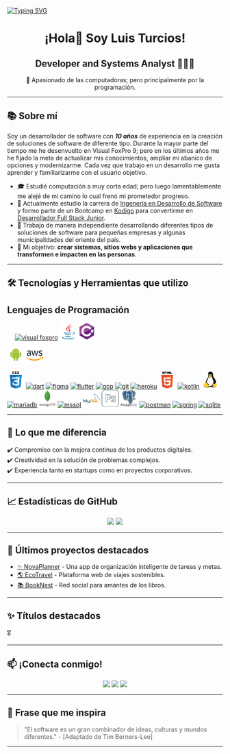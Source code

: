 [![Typing SVG](https://readme-typing-svg.herokuapp.com?font=Fira+Code&pause=1000&color=00B386&center=false&vCenter=true&width=640&height=128&lines=Bienvenido+a+mi+perfil+de+Github;Evolucionando+contigo,+línea+por+línea)](https://git.io/typing-svg)

<h1 align="center">¡Hola👋 Soy Luis Turcios!</h1>
<h2 align="center">Developer and Systems Analyst 👨🏻‍💻</h2>
<p align="center">
  🚀 Apasionado de las computadoras; pero principalmente por la programación.
</p>


---

## 📚 Sobre mí

Soy un desarrollador de software con ***10 años*** de experiencia en la creación de soluciones de software de diferente tipo.
Durante la mayor parte del tiempo me he desenvuelto en Visual FoxPro 9; pero en los últimos años me he fijado la meta de actualizar mis conocimientos, ampliar mi abanico de opciones y modernizarme.
Cada vez que trabajo en un desarrollo me gusta aprender y familiarizarme con el usuario objetivo.

<p>
  <ul>
<li>🎓 Estudié computación a muy corta edad; pero luego lamentablemente me alejé de mi camino lo cual frenó mi prometedor progreso.</li>
<li>🧠 Actualmente estudio la carrera de <a href="https://ugb.edu.sv/ingenieria-en-desarrollo-de-software-virtual/">Ingenería en Desarrollo de Software</a> y formo parte de un Bootcamp en <a href="https://www.linkedin.com/company/kod1go">Kodigo</a> para convertirme en <a href="https://kodigo.org/full-stack-jr/">Desarrollador Full Stack Junior</a>.</li>
<li>💼 Trabajo de manera independiente desarrollando diferentes tipos de soluciones de software para pequeñas empresas y algunas municipalidades del oriente del país.</li>
<li>🎯 Mi objetivo: <strong>crear sistemas, sitios webs y aplicaciones que transformen e impacten en las personas</strong>.</li>
  </ul>
</p>

<hr/>

## 🛠️ Tecnologías y Herramientas que utilizo

<h2>Lenguajes de Programación</h2>
<p align="left">
  &emsp; <a href="#"> <img src="https://icons.veryicon.com/png/o/business/vscode-program-item-icon/foxpro.png" alt="visual foxpro" width="40" height="40"/></a> 
  <a href="https://www.java.com" target="_blank" rel="noreferrer"> <img src="https://raw.githubusercontent.com/devicons/devicon/master/icons/java/java-original.svg" alt="java" width="40" height="40"/></a> 
  <a href="https://www.w3schools.com/cs/" target="_blank" rel="noreferrer"> <img src="https://raw.githubusercontent.com/devicons/devicon/master/icons/csharp/csharp-original.svg" alt="csharp" width="40" height="40"/></a> 
</p>

<p>
  <a href="https://developer.android.com" target="_blank" rel="noreferrer"> <img src="https://raw.githubusercontent.com/devicons/devicon/master/icons/android/android-original-wordmark.svg" alt="android" width="40" height="40"/></a> 
  <a href="https://aws.amazon.com" target="_blank" rel="noreferrer"> <img src="https://raw.githubusercontent.com/devicons/devicon/master/icons/amazonwebservices/amazonwebservices-original-wordmark.svg" alt="aws" width="40" height="40"/></a> 
  
  <a href="https://www.w3schools.com/css/" target="_blank" rel="noreferrer"> <img src="https://raw.githubusercontent.com/devicons/devicon/master/icons/css3/css3-original-wordmark.svg" alt="css3" width="40" height="40"/></a> 
  <a href="https://dart.dev" target="_blank" rel="noreferrer"> <img src="https://www.vectorlogo.zone/logos/dartlang/dartlang-icon.svg" alt="dart" width="40" height="40"/></a> 
  <a href="https://www.figma.com/" target="_blank" rel="noreferrer"> <img src="https://www.vectorlogo.zone/logos/figma/figma-icon.svg" alt="figma" width="40" height="40"/></a> 
  <a href="https://flutter.dev" target="_blank" rel="noreferrer"> <img src="https://www.vectorlogo.zone/logos/flutterio/flutterio-icon.svg" alt="flutter" width="40" height="40"/></a> 
  <a href="https://cloud.google.com" target="_blank" rel="noreferrer"> <img src="https://www.vectorlogo.zone/logos/google_cloud/google_cloud-icon.svg" alt="gcp" width="40" height="40"/></a> 
  <a href="https://git-scm.com/" target="_blank" rel="noreferrer"> <img src="https://www.vectorlogo.zone/logos/git-scm/git-scm-icon.svg" alt="git" width="40" height="40"/></a> 
  <a href="https://heroku.com" target="_blank" rel="noreferrer"> <img src="https://www.vectorlogo.zone/logos/heroku/heroku-icon.svg" alt="heroku" width="40" height="40"/></a> 
  <a href="https://www.w3.org/html/" target="_blank" rel="noreferrer"> <img src="https://raw.githubusercontent.com/devicons/devicon/master/icons/html5/html5-original-wordmark.svg" alt="html5" width="40" height="40"/></a> 
  <a href="https://kotlinlang.org" target="_blank" rel="noreferrer"> <img src="https://www.vectorlogo.zone/logos/kotlinlang/kotlinlang-icon.svg" alt="kotlin" width="40" height="40"/></a> 
  <a href="https://www.linux.org/" target="_blank" rel="noreferrer"> <img src="https://raw.githubusercontent.com/devicons/devicon/master/icons/linux/linux-original.svg" alt="linux" width="40" height="40"/></a> 
  <a href="https://mariadb.org/" target="_blank" rel="noreferrer"> <img src="https://www.vectorlogo.zone/logos/mariadb/mariadb-icon.svg" alt="mariadb" width="40" height="40"/></a> 
  <a href="https://www.mongodb.com/" target="_blank" rel="noreferrer"> <img src="https://raw.githubusercontent.com/devicons/devicon/master/icons/mongodb/mongodb-original-wordmark.svg" alt="mongodb" width="40" height="40"/></a> 
  <a href="https://www.microsoft.com/en-us/sql-server" target="_blank" rel="noreferrer"> <img src="https://www.svgrepo.com/show/303229/microsoft-sql-server-logo.svg" alt="mssql" width="40" height="40"/></a> 
  <a href="https://www.mysql.com/" target="_blank" rel="noreferrer"> <img src="https://raw.githubusercontent.com/devicons/devicon/master/icons/mysql/mysql-original-wordmark.svg" alt="mysql" width="40" height="40"/></a> 
  <a href="https://www.photoshop.com/en" target="_blank" rel="noreferrer"> <img src="https://raw.githubusercontent.com/devicons/devicon/master/icons/photoshop/photoshop-line.svg" alt="photoshop" width="40" height="40"/></a> 
  <a href="https://www.postgresql.org" target="_blank" rel="noreferrer"> <img src="https://raw.githubusercontent.com/devicons/devicon/master/icons/postgresql/postgresql-original-wordmark.svg" alt="postgresql" width="40" height="40"/></a> 
  <a href="https://postman.com" target="_blank" rel="noreferrer"> <img src="https://www.vectorlogo.zone/logos/getpostman/getpostman-icon.svg" alt="postman" width="40" height="40"/></a> 
  <a href="https://spring.io/" target="_blank" rel="noreferrer"> <img src="https://www.vectorlogo.zone/logos/springio/springio-icon.svg" alt="spring" width="40" height="40"/></a> 
  <a href="https://www.sqlite.org/" target="_blank" rel="noreferrer"> <img src="https://www.vectorlogo.zone/logos/sqlite/sqlite-icon.svg" alt="sqlite" width="40" height="40"/></a> 
</p>

---

## 🌟 Lo que me diferencia

✔️ Compromiso con la mejora continua de los productos digitales.  
✔️ Creatividad en la solución de problemas complejos.  
✔️ Experiencia tanto en startups como en proyectos corporativos.

---

## 📈 Estadísticas de GitHub

<p align="center">
  <img height="180em" src="https://github-readme-stats.vercel.app/api?username=valeriamendoza&show_icons=true&count_private=true&theme=calm" />
  <img height="180em" src="https://github-readme-stats.vercel.app/api/top-langs/?username=valeriamendoza&layout=compact&theme=calm"/>
</p>

---

## 🚀 Últimos proyectos destacados

- [✨ NovaPlanner](https://github.com/valeriamendoza/novaplanner) - Una app de organización inteligente de tareas y metas.
- [🌎 EcoTravel](https://github.com/valeriamendoza/ecotravel) - Plataforma web de viajes sostenibles.
- [📚 BookNest](https://github.com/valeriamendoza/booknest) - Red social para amantes de los libros.

---

## ✨ Títulos destacados

🎖️ 

---

## 📫 ¡Conecta conmigo!

<p align="center">
<a href="#" target="_blank"><img src="https://img.shields.io/badge/LinkedIn-Valeria_Mendoza-blue?style=flat-square&logo=linkedin"></a>
<a href="mailto:#"><img src="https://img.shields.io/badge/Gmail-valeriamendoza.dev@gmail.com-red?style=flat-square&logo=gmail&logoColor=white"></a>
<a href="https://vercel.app" target="_blank"><img src="https://img.shields.io/badge/Portafolio-Web-5C6BC0?style=flat-square&logo=google-chrome"></a>
</p>

---

## 🧠 Frase que me inspira

> "El software es un gran combinador de ideas, culturas y mundos diferentes." - [Adaptado de Tim Berners-Lee]

---

